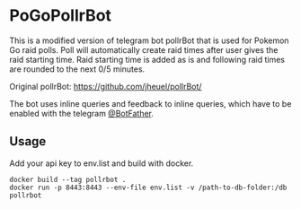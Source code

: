 # PoGoPollrBot
This is a modified version of telegram bot pollrBot that is used for Pokemon Go
raid polls. Poll will automatically create raid times after user gives the raid
starting time. Raid starting time is added as is and following raid times are
rounded to the next 0/5 minutes.

Original pollrBot:
https://github.com/jheuel/pollrBot/

The bot uses inline queries and feedback to inline queries, which have to be
enabled with the telegram [@BotFather](https://telegram.me/BotFather).

## Usage

Add your api key to env.list and build with docker.

```
docker build --tag pollrbot .
docker run -p 8443:8443 --env-file env.list -v /path-to-db-folder:/db pollrbot
```
